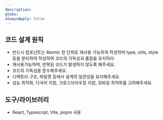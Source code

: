 ```yaml
---
description: 
globs: 
alwaysApply: false
---
```

## 코드 설계 원칙
- 반드시 컴포넌트는 Atomic 한 단위로 재사용 가능하게 작성하며 type, utils, style 등을 분리하여 작성하여 코드의 가독성과 품질을 유지하라.
- 재사용가능하며, 반복된 코드가 발생하지 않도록 해주세요.
- 코드의 가독성을 준수해주세요.
- 디렉토리 구조, 파일명 등에서 설계의 일관성을 유지해주세요.
- 성능 최적화, 다국어 지원, 크로스브라우징 지원, 모바일 최적화를 고려해주세요.

## 도구/라이브러리
- React, Typescript, Vite, pnpm 사용